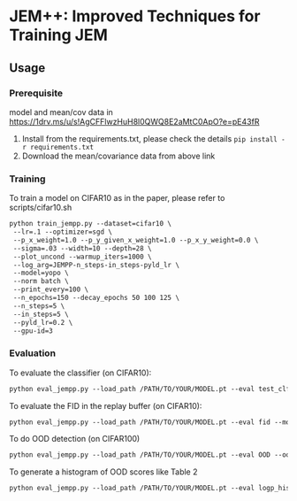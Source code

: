 # JEM++: Improved Techniques for Training JEM

## Usage

### Prerequisite 

model and mean/cov data in  https://1drv.ms/u/s!AgCFFlwzHuH8l0QWQ8E2aMtC0ApO?e=pE43fR

1. Install from the requirements.txt, please check the details ```pip install -r requirements.txt```
2. Download the mean/covariance data from above link

### Training

To train a model on CIFAR10 as in the paper, please refer to scripts/cifar10.sh

```markdown
python train_jempp.py --dataset=cifar10 \
 --lr=.1 --optimizer=sgd \
 --p_x_weight=1.0 --p_y_given_x_weight=1.0 --p_x_y_weight=0.0 \
 --sigma=.03 --width=10 --depth=28 \
 --plot_uncond --warmup_iters=1000 \
 --log_arg=JEMPP-n_steps-in_steps-pyld_lr \
 --model=yopo \
 --norm batch \
 --print_every=100 \
 --n_epochs=150 --decay_epochs 50 100 125 \
 --n_steps=5 \
 --in_steps=5 \
 --pyld_lr=0.2 \
 --gpu-id=3
```

### Evaluation

To evaluate the classifier (on CIFAR10):
```markdown
python eval_jempp.py --load_path /PATH/TO/YOUR/MODEL.pt --eval test_clf --dataset cifar_test --model yopo --norm batch
```

To evaluate the FID in the replay buffer (on CIFAR10):
```markdown
python eval_jempp.py --load_path /PATH/TO/YOUR/MODEL.pt --eval fid --model yopo --norm batch
```
To do OOD detection (on CIFAR100)
```markdown
python eval_jempp.py --load_path /PATH/TO/YOUR/MODEL.pt --eval OOD --ood_dataset cifar_100 --model yopo --norm batch
```
To generate a histogram of OOD scores like Table 2
```markdown
python eval_jempp.py --load_path /PATH/TO/YOUR/MODEL.pt --eval logp_hist --datasets cifar10 svhn  --model yopo --norm batch
```

